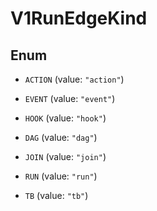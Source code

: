 

# V1RunEdgeKind

## Enum


* `ACTION` (value: `"action"`)

* `EVENT` (value: `"event"`)

* `HOOK` (value: `"hook"`)

* `DAG` (value: `"dag"`)

* `JOIN` (value: `"join"`)

* `RUN` (value: `"run"`)

* `TB` (value: `"tb"`)



